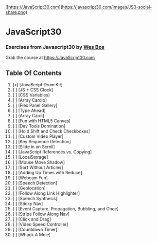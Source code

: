 ![https://JavaScript30.com](https://javascript30.com/images/JS3-social-share.png)

# JavaScript30

### Exercises from Javascript30 by [Wes Bos](https://twitter.com/wesbos)
Grab the course at https://JavaScript30.com


## Table Of Contents

1. [x] ~~[JavaScript Drum Kit]~~
2. [ ] [JS + CSS Clock]
3. [ ] [CSS Variables]
4. [ ] [Array Cardio]
5. [ ] [Flex Panel Gallery]
6. [ ] [Type Ahead]
7. [ ] [Array Cardi]
8. [ ] [Fun with HTML5 Canvas]
9. [ ] [Dev Tools Domination]
10. [ ] [Hold Shift and Check Checkboxes]
11. [ ] [Custom Video Player]
12. [ ] [Key Sequence Detection]
13. [ ] [Slide in on Scroll]
14. [ ] [JavaScript References vs. Copying]
15. [ ] [LocalStorage]
16. [ ] [Mouse Move Shadow]
17. [ ] [Sort Without Articles]
18. [ ] [Adding Up Times with Reduce]
19. [ ] [Webcam Fun]
20. [ ] [Speech Detection]
21. [ ] [Geolocation]
22. [ ] [Follow Along Link Highlighter]
23. [ ] [Speech Synthesis]
24. [ ] [Sticky Nav]
25. [ ] [Event Capture, Propagation, Bubbling, and Once]
26. [ ] [Stripe Follow Along Nav]
27. [ ] [Click and Drag]
28. [ ] [Video Speed Controller]
29. [ ] [Countdown Timer]
30. [ ] [Whack A Mole]